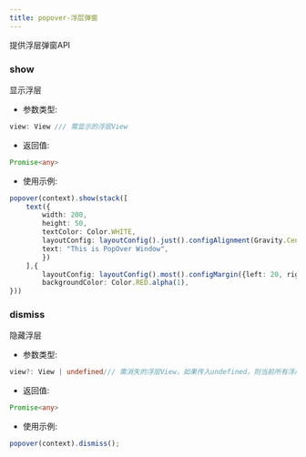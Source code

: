 ```yaml
---
title: popover-浮层弹窗
---
```


提供浮层弹窗API

### show
显示浮层
* 参数类型:
```typescript
view: View /// 需显示的浮层View
```
* 返回值: 
```typescript
Promise<any>
```

* 使用示例:
```typescript
popover(context).show(stack([
    text({
        width: 200,
        height: 50,
        textColor: Color.WHITE,
        layoutConfig: layoutConfig().just().configAlignment(Gravity.Center),
        text: "This is PopOver Window",
        })
    ],{
        layoutConfig: layoutConfig().most().configMargin({left: 20, right:20, top:20, bottom:20}),
        backgroundColor: Color.RED.alpha(1),
}))
```

### dismiss
隐藏浮层
* 参数类型:
```typescript
view?: View | undefined/// 需消失的浮层View，如果传入undefined，则当前所有浮层都会消失
```
* 返回值: 
```typescript
Promise<any>
```

* 使用示例:
```typescript
popover(context).dismiss();
```